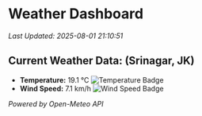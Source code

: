 
# Weather Dashboard

_Last Updated: 2025-08-01 21:10:51_

## Current Weather Data: (Srinagar, JK)
- **Temperature:** 19.1 °C ![Temperature Badge](https://img.shields.io/badge/Temperature-Low%20Temp-blue)
- **Wind Speed:** 7.1 km/h ![Wind Speed Badge](https://img.shields.io/badge/Wind%20Speed-Light%20Wind-blue)

*Powered by Open-Meteo API*
